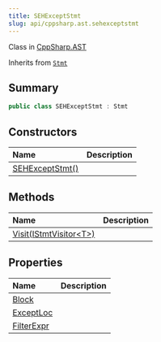 ```yaml
---
title: SEHExceptStmt
slug: api/cppsharp.ast.sehexceptstmt
---
```

Class in [CppSharp.AST](/api/cppsharp/ast)

Inherits from [`Stmt`](/api/cppsharp/ast/stmt)

## Summary



```csharp
public class SEHExceptStmt : Stmt
```

## Constructors

|Name|Description|
|:---|:---|
|[SEHExceptStmt\(\)](/api/cppsharp/ast/sehexceptstmt//ctor)||

## Methods

|Name|Description|
|:---|:---|
|[Visit\(IStmtVisitor\<T\>\)](/api/cppsharp/ast/sehexceptstmt/visit)||

## Properties

|Name|Description|
|:---|:---|
|[Block](/api/cppsharp/ast/sehexceptstmt/block)||
|[ExceptLoc](/api/cppsharp/ast/sehexceptstmt/exceptloc)||
|[FilterExpr](/api/cppsharp/ast/sehexceptstmt/filterexpr)||

